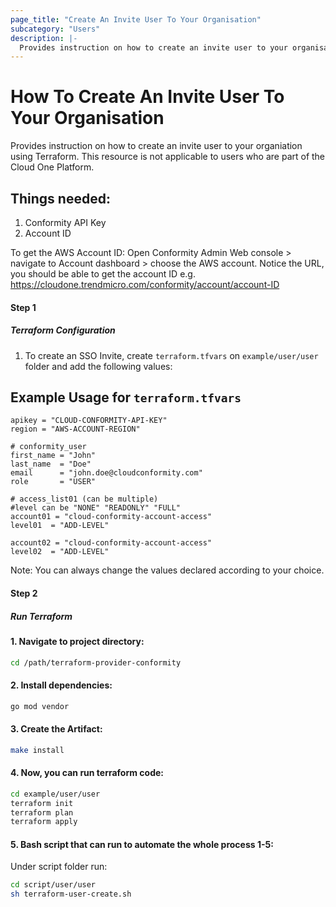 ```yaml
---
page_title: "Create An Invite User To Your Organisation"
subcategory: "Users"
description: |-
  Provides instruction on how to create an invite user to your organisation using Terraform. This resource is not applicable to users who are part of the Cloud One Platform.
---
```


# How To Create An Invite User To Your Organisation
Provides instruction on how to create an invite user to your organiation using Terraform. This resource is not applicable to users who are part of the Cloud One Platform.

## Things needed:
1. Conformity API Key
2. Account ID

To get the AWS Account ID:
Open Conformity Admin Web console > navigate to Account dashboard > choose the AWS account.
Notice the URL, you should be able to get the account ID e.g. https://cloudone.trendmicro.com/conformity/account/account-ID

#### Step 1

##### Terraform Configuration

1. To create an SSO Invite, create `terraform.tfvars` on `example/user/user` folder and add the following values:

## Example Usage for `terraform.tfvars`
```hcl
apikey = "CLOUD-CONFORMITY-API-KEY"
region = "AWS-ACCOUNT-REGION"

# conformity_user
first_name = "John"
last_name  = "Doe"
email      = "john.doe@cloudconformity.com"
role       = "USER"

# access_list01 (can be multiple)
#level can be "NONE" "READONLY" "FULL"
account01 = "cloud-conformity-account-access"
level01  = "ADD-LEVEL"

account02 = "cloud-conformity-account-access"
level02  = "ADD-LEVEL"
```
Note: You can always change the values declared according to your choice.

#### Step 2

##### Run Terraform

#### 1. Navigate to project directory:
```sh
cd /path/terraform-provider-conformity
```
#### 2. Install dependencies:
```sh
go mod vendor
```
#### 3. Create the Artifact:
```sh
make install
```
#### 4. Now, you can run terraform code:
```sh
cd example/user/user
terraform init
terraform plan
terraform apply
```
#### 5. Bash script that can run to automate the whole process 1-5:

Under script folder run:
```sh
cd script/user/user
sh terraform-user-create.sh
```
